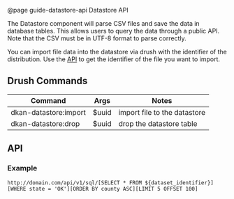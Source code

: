 @page guide-datastore-api Datastore API

The Datastore component will parse CSV files and save the data in database tables. This allows users to query the data through a public API. Note that the CSV must be in UTF-8 format to parse correctly.

You can import file data into the datastore via drush with the identifier of the distribution. Use the [API](guide-dataset-api.html#autotoc_md17) to get the identifier of the file you want to import.

## Drush Commands

| Command | Args | Notes |
| -- | -- | -- |
| dkan-datastore:import | $uuid | import file to the datastore |
| dkan-datastore:drop   | $uuid | drop the datastore table |

## API

### Example

```
http://domain.com/api/v1/sql/[SELECT * FROM ${dataset_identifier}][WHERE state = 'OK'][ORDER BY county ASC][LIMIT 5 OFFSET 100]
``` 


